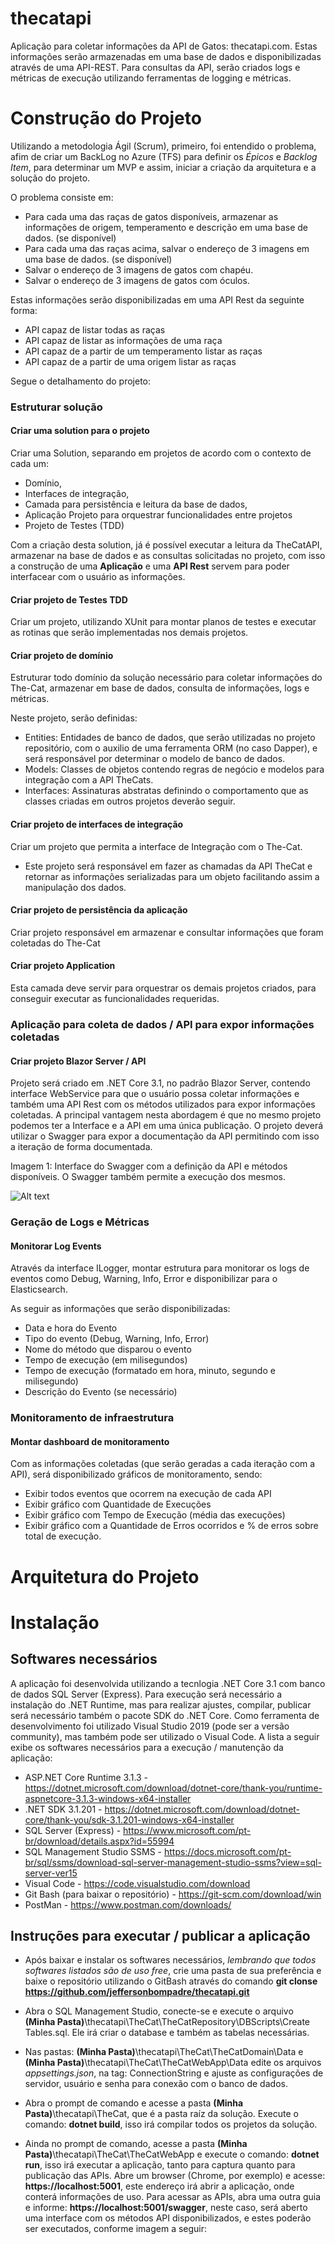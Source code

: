 # thecatapi
Aplicação para coletar informações da API de Gatos: thecatapi.com. Estas informações serão armazenadas em uma base de dados e disponibilizadas através de uma API-REST. Para consultas da API, serão criados logs e métricas de execução utilizando ferramentas de logging e métricas.

# Construção do Projeto
Utilizando a metodologia Ágil (Scrum), primeiro, foi entendido o problema, afim de criar um BackLog no Azure (TFS) para definir os *Épicos* e *Backlog Item*, para determinar um MVP e assim, iniciar a criação da arquitetura e a solução do projeto. 

O problema consiste em:

- Para cada uma das raças de gatos disponíveis, armazenar as informações de origem, temperamento e descrição em uma base de dados. (se disponível)
- Para cada uma das raças acima, salvar o endereço de 3 imagens em uma base de dados. (se disponível)
- Salvar o endereço de 3 imagens de gatos com chapéu.
- Salvar o endereço de 3 imagens de gatos com óculos.

Estas informações serão disponibilizadas em uma API Rest da seguinte forma:

- API capaz de listar todas as raças
- API capaz de listar as informações de uma raça
- API capaz de a partir de um temperamento listar as raças
- API capaz de a partir de uma origem listar as raças 

Segue o detalhamento do projeto:

### Estruturar solução

#### Criar uma solution para o projeto
Criar uma Solution, separando em projetos de acordo com o contexto de cada um: 
- Domínio, 
- Interfaces de integração, 
- Camada para persistência e leitura da base de dados, 
- Aplicação Projeto para orquestrar funcionalidades entre projetos
- Projeto de Testes (TDD)

Com a criação desta solution, já é possível executar a leitura da TheCatAPI, armazenar na base de dados e as consultas solicitadas no projeto, com isso a construção de uma **Aplicação** e uma **API Rest** servem para poder interfacear com o usuário as informações.

#### Criar projeto de Testes TDD
Criar um projeto, utilizando XUnit para montar planos de testes e executar as rotinas que serão implementadas nos demais projetos.

#### Criar projeto de domínio
Estruturar todo domínio da solução necessário para coletar informações do The-Cat, armazenar em base de dados, consulta de informações, logs e métricas.

Neste projeto, serão definidas:

- Entities: Entidades de banco de dados, que serão utilizadas no projeto repositório, com o auxilio de uma ferramenta ORM (no caso Dapper), e será responsável por determinar o modelo de banco de dados.
- Models: Classes de objetos contendo regras de negócio e modelos para integração com a API TheCats.
- Interfaces: Assinaturas abstratas definindo o comportamento que as classes criadas em outros projetos deverão seguir.  

#### Criar projeto de interfaces de integração
Criar um projeto que permita a interface de Integração com o The-Cat.

- Este projeto será responsável em fazer as chamadas da API TheCat e retornar as informações serializadas para um objeto facilitando assim a manipulação dos dados.

#### Criar projeto de persistência da aplicação
Criar projeto responsável em armazenar e consultar informações que foram coletadas do The-Cat

#### Criar projeto Application
Esta camada deve servir para orquestrar os demais projetos criados, para conseguir executar as funcionalidades requeridas.

### Aplicação para coleta de dados / API para expor informações coletadas

#### Criar projeto Blazor Server / API
Projeto será criado em .NET Core 3.1, no padrão Blazor Server, contendo interface WebService para que o usuário possa coletar informações e também uma API Rest com os métodos utilizados para expor informações coletadas. A principal vantagem nesta abordagem é que no mesmo projeto podemos ter a Interface e a API em uma única publicação.
O projeto deverá utilizar o Swagger para expor a documentação da API permitindo com isso a iteração de forma documentada.

Imagem 1: Interface do Swagger com a definição da API e métodos disponíveis. O Swagger também permite a execução dos mesmos.

![Alt text](https://user-images.githubusercontent.com/13984252/79273106-d8ff3280-7e78-11ea-8b38-0c578d7fd1d8.png)

### Geração de Logs e Métricas

#### Monitorar Log Events
Através da interface ILogger, montar estrutura para monitorar os logs de eventos como Debug, Warning, Info, Error e disponibilizar para o Elasticsearch.

As seguir as informações que serão disponibilizadas:

- Data e hora do Evento
- Tipo do evento (Debug, Warning, Info, Error)
- Nome do método que disparou o evento
- Tempo de execução (em milisegundos)
- Tempo de execução (formatado em hora, minuto, segundo e milisegundo)
- Descrição do Evento (se necessário)

### Monitoramento de infraestrutura

#### Montar dashboard de monitoramento
Com as informações coletadas (que serão geradas a cada iteração com a API), será disponibilizado gráficos de monitoramento, sendo:

- Exibir todos eventos que ocorrem na execução de cada API
- Exibir gráfico com Quantidade de Execuções
- Exibir gráfico com Tempo de Execução (média das execuções)
- Exibir gráfico com a Quantidade de Erros ocorridos e % de erros sobre total de execução.

# Arquitetura do Projeto




# Instalação

## Softwares necessários

A aplicação foi desenvolvida utilizando a tecnlogia .NET Core 3.1 com banco de dados SQL Server (Express). Para execução será necessário a instalação do .NET Runtime, mas para realizar ajustes, compilar, publicar será necessário também o pacote SDK do .NET Core. Como ferramenta de desenvolvimento foi utilizado Visual Studio 2019 (pode ser a versão community), mas também pode ser utilizado o Visual Code. A lista a seguir exibe os softwares necessários para a execução / manutenção da aplicação:

- ASP.NET Core Runtime 3.1.3 - https://dotnet.microsoft.com/download/dotnet-core/thank-you/runtime-aspnetcore-3.1.3-windows-x64-installer
- .NET SDK 3.1.201 - https://dotnet.microsoft.com/download/dotnet-core/thank-you/sdk-3.1.201-windows-x64-installer
- SQL Server (Express) - https://www.microsoft.com/pt-br/download/details.aspx?id=55994
- SQL Management Studio SSMS - https://docs.microsoft.com/pt-br/sql/ssms/download-sql-server-management-studio-ssms?view=sql-server-ver15
- Visual Code - https://code.visualstudio.com/download
- Git Bash (para baixar o repositório) - https://git-scm.com/download/win
- PostMan - https://www.postman.com/downloads/


## Instruções para executar / publicar a aplicação

- Após baixar e instalar os softwares necessários, *lembrando que todos softwares listados são de uso free*, crie uma pasta de sua preferência e baixe o repositório utilizando o GitBash através do comando **git clonse https://github.com/jeffersonbompadre/thecatapi.git**

- Abra o SQL Management Studio, conecte-se e execute o arquivo **(Minha Pasta)**\thecatapi\TheCat\TheCatRepository\DBScripts\Create Tables.sql. Ele irá criar o database e também as tabelas necessárias.

- Nas pastas: **(Minha Pasta)**\thecatapi\TheCat\TheCatDomain\Data e **(Minha Pasta)**\thecatapi\TheCat\TheCatWebApp\Data edite os arquivos *appsettings.json*, na tag: ConnectionString e ajuste as configurações de servidor, usuário e senha para conexão com o banco de dados.

- Abra o prompt de comando e acesse a pasta **(Minha Pasta)**\thecatapi\TheCat, que é a pasta raíz da solução. Execute o comando: **dotnet build**, isso irá compilar todos os projetos da solução.



- Ainda no prompt de comando, acesse a pasta **(Minha Pasta)**\thecatapi\TheCat\TheCatWebApp e execute o comando: **dotnet run**, isso irá executar a aplicação, tanto para captura quanto para publicação das APIs. Abre um browser (Chrome, por exemplo) e acesse: **https://localhost:5001**, este endereço irá abrir a aplicação, onde conterá informações de uso. Para acessar as APIs, abra uma outra guia e informe: **https://localhost:5001/swagger**, neste caso, será aberto uma interface com os métodos API disponibilizados, e estes poderão ser executados, conforme imagem a seguir:




